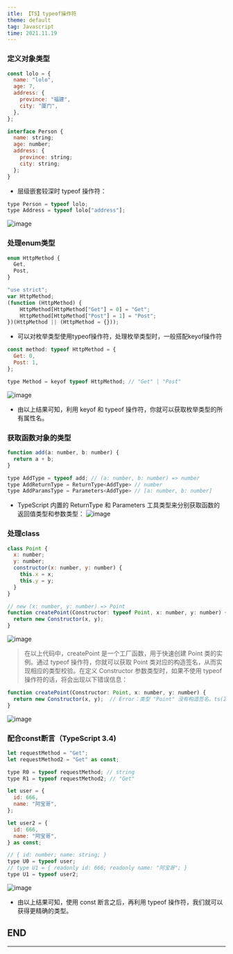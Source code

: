 ```yaml
---
itle: 【TS】typeof操作符
theme: default
tag: Javascript
time: 2021.11.19
---
```


### 定义对象类型

```js
const lolo = {
  name: "lolo",
  age: 7,
  address: {
    province: "福建",
    city: "厦门",
  },
};

interface Person {
  name: string;
  age: number;
  address: {
    province: string;
    city: string;
  };
}
```

* 层级嵌套较深时 typeof 操作符：

```js
type Person = typeof lolo;
type Address = typeof lolo["address"];
```

![image](assets/20220106/20220617091335.jpg)

### 处理enum类型

```js
enum HttpMethod {
  Get,
  Post,
}

"use strict";
var HttpMethod;
(function (HttpMethod) {
    HttpMethod[HttpMethod["Get"] = 0] = "Get";
    HttpMethod[HttpMethod["Post"] = 1] = "Post";
})(HttpMethod || (HttpMethod = {}));
```

* 可以对枚举类型使用typeof操作符，处理枚举类型时，一般搭配keyof操作符

```js
const method: typeof HttpMethod = {
  Get: 0,
  Post: 1,
};

type Method = keyof typeof HttpMethod; // "Get" | "Post"
```

![image](assets/20220106/20220617091756.jpg)

* 由以上结果可知，利用 keyof 和 typeof 操作符，你就可以获取枚举类型的所有属性名。

### 获取函数对象的类型

```js
function add(a: number, b: number) {
  return a + b;
}

type AddType = typeof add; // (a: number, b: number) => number
type AddReturnType = ReturnType<AddType> // number
type AddParamsType = Parameters<AddType> // [a: number, b: number]
```

* TypeScript 内置的 ReturnType 和 Parameters 工具类型来分别获取函数的返回值类型和参数类型：
![image](assets/20220106/20220617091951.jpg)

### 处理class

```js
class Point {
  x: number;
  y: number;
  constructor(x: number, y: number) {
    this.x = x;
    this.y = y;
  }
}

// new (x: number, y: number) => Point
function createPoint(Constructor: typeof Point, x: number, y: number) {
  return new Constructor(x, y);
}
```

![image](assets/20220106/20220617092433.jpg)

> 在以上代码中，createPoint 是一个工厂函数，用于快速创建 Point 类的实例。通过 typeof 操作符，你就可以获取 Point 类对应的构造签名，从而实现相应的类型校验。在定义 Constructor 参数类型时，如果不使用 typeof 操作符的话，将会出现以下错误信息：

```js
function createPoint(Constructor: Point, x: number, y: number) {
  return new Constructor(x, y);  // Error：类型 "Point" 没有构造签名。ts(2351)
}

```

![image](assets/20220106/20220617092637.jpg)

### 配合const断言（TypeScript 3.4)

```js
let requestMethod = "Get";
let requestMethod2 = "Get" as const;

type R0 = typeof requestMethod; // string
type R1 = typeof requestMethod2; // "Get"

let user = {
  id: 666,
  name: "阿宝哥",
};

let user2 = {
  id: 666,
  name: "阿宝哥",
} as const;

// { id: number; name: string; }
type U0 = typeof user;
// type U1 = { readonly id: 666; readonly name: "阿宝哥"; }
type U1 = typeof user2;
```

![image](assets/20220106/20220617092925.jpg)

* 由以上结果可知，使用 const 断言之后，再利用 typeof 操作符，我们就可以获得更精确的类型。

## END

---
